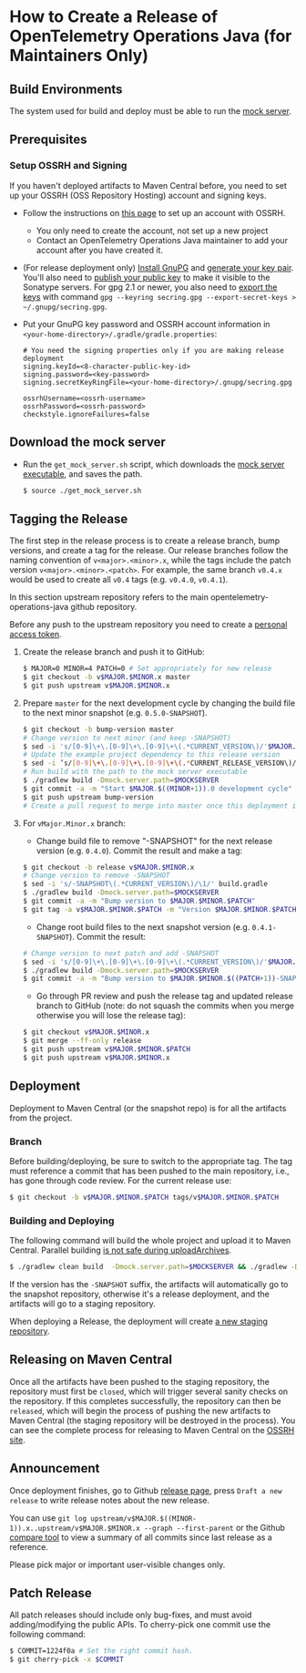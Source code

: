 # How to Create a Release of OpenTelemetry Operations Java (for Maintainers Only)

## Build Environments  

The system used for build and deploy must
be able to run the [mock
server](https://github.com/googleinterns/cloud-operations-api-mock).

## Prerequisites

### Setup OSSRH and Signing

If you haven't deployed artifacts to Maven Central before, you need to set up
your OSSRH (OSS Repository Hosting) account and signing keys.

- Follow the instructions on [this
  page](http://central.sonatype.org/pages/ossrh-guide.html) to set up an account
  with OSSRH.
  - You only need to create the account, not set up a new project
  - Contact an OpenTelemetry Operations Java maintainer to add your account
        after you have created it.
- (For release deployment only) [Install
    GnuPG](http://central.sonatype.org/pages/working-with-pgp-signatures.html#installing-gnupg)
    and [generate your key
    pair](http://central.sonatype.org/pages/working-with-pgp-signatures.html#generating-a-key-pair).
    You'll also need to [publish your public
    key](http://central.sonatype.org/pages/working-with-pgp-signatures.html#distributing-your-public-key)
    to make it visible to the Sonatype servers. For gpg 2.1 or newer, you also need to [export the keys](https://docs.gradle.org/current/userguide/signing_plugin.html#sec:signatory_credentials) with command `gpg --keyring secring.gpg --export-secret-keys > ~/.gnupg/secring.gpg`.
- Put your GnuPG key password and OSSRH account information in
  `<your-home-directory>/.gradle/gradle.properties`:

    ```text
    # You need the signing properties only if you are making release deployment
    signing.keyId=<8-character-public-key-id>
    signing.password=<key-password>
    signing.secretKeyRingFile=<your-home-directory>/.gnupg/secring.gpg

    ossrhUsername=<ossrh-username>
    ossrhPassword=<ossrh-password>
    checkstyle.ignoreFailures=false
    ```

## Download the mock server

- Run the `get_mock_server.sh` script, which downloads the [mock server
  executable](https://github.com/googleinterns/cloud-operations-api-mock/releases),
  and saves the path.

    ```bash
    $ source ./get_mock_server.sh
    ```

## Tagging the Release

The first step in the release process is to create a release branch, bump
versions, and create a tag for the release. Our release branches follow the
naming convention of `v<major>.<minor>.x`, while the tags include the patch
version `v<major>.<minor>.<patch>`. For example, the same branch `v0.4.x` would
be used to create all `v0.4` tags (e.g. `v0.4.0`, `v0.4.1`).

In this section upstream repository refers to the main
opentelemetry-operations-java github repository.

Before any push to the upstream repository you need to create a [personal access
token](https://help.github.com/articles/creating-a-personal-access-token-for-the-command-line/).

1. Create the release branch and push it to GitHub:

    ```bash
    $ MAJOR=0 MINOR=4 PATCH=0 # Set appropriately for new release
    $ git checkout -b v$MAJOR.$MINOR.x master
    $ git push upstream v$MAJOR.$MINOR.x
    ```

2. Prepare `master` for the next development cycle by changing the build file to
        the next minor snapshot (e.g. `0.5.0-SNAPSHOT`).

    ```bash
    $ git checkout -b bump-version master
    # Change version to next minor (and keep -SNAPSHOT)
    $ sed -i 's/[0-9]\+\.[0-9]\+\.[0-9]\+\(.*CURRENT_VERSION\)/'$MAJOR.$((MINOR+1)).0'\1/' build.gradle
    # Update the example project dependency to this release version
   $ sed -i ’s/[0-9]\+\.[0-9]\+\.[0-9]\+\(.*CURRENT_RELEASE_VERSION\)/‘$MAJOR.$MINOR.$PATCH’\1/‘ build.gradle
    # Run build with the path to the mock server executable
    $ ./gradlew build -Dmock.server.path=$MOCKSERVER
    $ git commit -a -m "Start $MAJOR.$((MINOR+1)).0 development cycle"
    $ git push upstream bump-version
    # Create a pull request to merge into master once this deployment is complete
    ```

3. For `vMajor.Minor.x` branch:

    - Change build file to remove "-SNAPSHOT" for the next release version (e.g.
        `0.4.0`). Commit the result and make a tag:

    ```bash
    $ git checkout -b release v$MAJOR.$MINOR.x
    # Change version to remove -SNAPSHOT
    $ sed -i 's/-SNAPSHOT\(.*CURRENT_VERSION\)/\1/' build.gradle
    $ ./gradlew build -Dmock.server.path=$MOCKSERVER
    $ git commit -a -m "Bump version to $MAJOR.$MINOR.$PATCH"
    $ git tag -a v$MAJOR.$MINOR.$PATCH -m "Version $MAJOR.$MINOR.$PATCH"
    ```

    - Change root build files to the next snapshot version (e.g.
        `0.4.1-SNAPSHOT`). Commit the result:

    ```bash
    # Change version to next patch and add -SNAPSHOT
    $ sed -i 's/[0-9]\+\.[0-9]\+\.[0-9]\+\(.*CURRENT_VERSION\)/'$MAJOR.$MINOR.$((PATCH+1))-SNAPSHOT'\1/' build.gradle
    $ ./gradlew build -Dmock.server.path=$MOCKSERVER
    $ git commit -a -m "Bump version to $MAJOR.$MINOR.$((PATCH+1))-SNAPSHOT"
    ```

    - Go through PR review and push the release tag and updated release branch
        to GitHub (note: do not squash the commits when you merge otherwise you
        will lose the release tag):

    ```bash
    $ git checkout v$MAJOR.$MINOR.x
    $ git merge --ff-only release
    $ git push upstream v$MAJOR.$MINOR.$PATCH
    $ git push upstream v$MAJOR.$MINOR.x
    ```

## Deployment

Deployment to Maven Central (or the snapshot repo) is for all the artifacts from
the project.

### Branch

Before building/deploying, be sure to switch to the appropriate tag. The tag
must reference a commit that has been pushed to the main repository, i.e., has
gone through code review. For the current release use:

```bash
$ git checkout -b v$MAJOR.$MINOR.$PATCH tags/v$MAJOR.$MINOR.$PATCH
```

### Building and Deploying

The following command will build the whole project and upload it to Maven
Central. Parallel building [is not safe during
uploadArchives](https://issues.gradle.org/browse/GRADLE-3420).

```bash
$ ./gradlew clean build  -Dmock.server.path=$MOCKSERVER && ./gradlew -Dorg.gradle.parallel=false uploadArchives
```

If the version has the `-SNAPSHOT` suffix, the artifacts will automatically go
to the snapshot repository, otherwise it's a release deployment, and the
artifacts will go to a staging repository.

When deploying a Release, the deployment will create [a new staging
repository](https://oss.sonatype.org/#stagingRepositories).

## Releasing on Maven Central

Once all the artifacts have been pushed to the staging repository, the
repository must first be `closed`, which will trigger several sanity checks on
the repository. If this completes successfully, the repository can then be
`released`, which will begin the process of pushing the new artifacts to Maven
Central (the staging repository will be destroyed in the process). You can see
the complete process for releasing to Maven Central on the [OSSRH
site](http://central.sonatype.org/pages/releasing-the-deployment.html).

## Announcement

Once deployment finishes, go to Github [release
page](https://github.com/GoogleCloudPlatform/opentelemetry-operations-java/releases),
press `Draft a new release` to write release notes about the new release.

You can use `git log upstream/v$MAJOR.$((MINOR-1)).x..upstream/v$MAJOR.$MINOR.x
--graph --first-parent` or the Github [compare
tool](https://github.com/GoogleCloudPlatform/opentelemetry-operations-java/compare/)
to view a summary of all commits since last release as a reference.

Please pick major or important user-visible changes only.

## Patch Release

All patch releases should include only bug-fixes, and must avoid
adding/modifying the public APIs. To cherry-pick one commit use the following
command:

```bash
$ COMMIT=1224f0a # Set the right commit hash.
$ git cherry-pick -x $COMMIT
```
